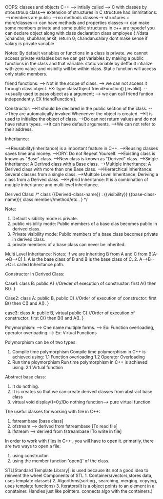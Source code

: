 OOPS: classes and objects
C++ --> intially called --> C with classes by stroustroup
class--> extension of structures in C
structure had limmitations:
 -->members are public
 -->no methods
classes--> structures + more/classes--> can have methods and properties
classes--> can make some members private and some public
structures in c++ are typedef
you can declare object along with class declaration
     class employee {
          //data
     }chandan, shubham,ankit;
     return 0;
chandan.salary dont make sense if salary is private variable

Notes:
By default variables or functions in a class is private.
we cannot access private variables  but we can get variables by making a public functions in the class and that variable.
static variable by deffault intialize with zero value. and visibilty will be within class.
Static function will access only static members.


friend functions:
--> Not in the scope of class.
--> we can not access it through class object. EX: type classObject.friendFunction()  [invalid].
-->usually used to pass object as a argument;
--> we can call friend funtion independently. EX friendFunction();

Constructor:
-->It should be declared in the public section of the class.
-->They are automatically invoked Whenenver the object is created.
-->It is used to initialize the object of class.
-->Do can not return values and do not have return types.
-->It can have default arguments.
-->We can not refer to their address.

Inheritance:

-->Reusability(inheritance) is a important feature in C++.
-->Reusing  classes saves time and money.
-->DRY: Do not Repeat Yourself.
-->Existing  class is known as "Base" class.
-->New class is known as "Derived" class.
-->Single Inheritance: A Derived class with a Base class. 
-->Multiple Inheritance: A Derived class with more than one Base class.
-->Hierarchical Inheritance: Several  classes from a single class.
-->Multiple Level Inheritance: Deriving a class from a Derived class.
-->Hybrid Inheritance: It is a combination of  mutiple inheritance and multi level inheritance. 

Derived Class:
/*
     class {{Derived-class-name}} : {{visibility}} {{base-class-name}}{
          class member//method/etc..
     }
*/

Note:
1. Default visibility mode is private.
2. public visibility mode: Public members of a base clas becomes public in derived class.
3. Private visibility mode: Public members of a base class becomes private in derived class.
4. private members of a base class can never be inherited.

Multi Level Inheritance:
Notes:
     If we are inheriting B from A and C from B[A-->B-->C] 
     1. A is the base class of B and B is the  base class of C.
     2. A-->B-->C is called Inheritance path.

Constructor In Derived Class:

Case1: 
     class B: public A{
          //Oreder of execution of constructor: first A() then B().
     }

Case2: 
     class A: public B, public C{
          //Order of execution of constructor: first B() then C() and A().
     }

case3:
     class A: public B, virtual public C{
          //Order of execution of constructor: first C() then B() and A().
     }


Polymorphism:
--> One name multiple forms.
--> Ex: Function overloading, operator overloading
--> Ex: Virtual Functions

Polymorphism can be of two types:
1. Compile time polymorphism
     Compile time polymorphism in C++ is achieved using:
     1.1 Function overloading
     1.2 Operator Overloading
2. Run time ploymorphism
     Run time polymorphism in C++ is achieved using:
     2.1 Virtual function
     
Abstract base class:
1. It do nothing.
2. It is creates so that we can create derived classes from abstract base class
3. virtual void display()=0;//Do nothing function--> pure virtual function

The useful classes for working with file in C++:
1. fstreambase [base class]
2. ofstream --> derived from fstreambase [To read file]
3. ifstream --> derived from fstreambase [To write in file]

In order to work with files in C++ , you will have to open it. primarily, there are two ways to open a file:
1. using constructor.
2. using the member function 'open()' of the class.

STL[Standard Template Library]: is used because its not a good idea to reinvent the wheel
Components of STL
     1. Containers(vectors,stores data, uses template classes)
     2. Algorithms(sorting , searching, merging, copying, uses template functions)
     3. Iterators(It is a object points to an element in a conatainer. Handles just like pointers. connects algo with the containers.)